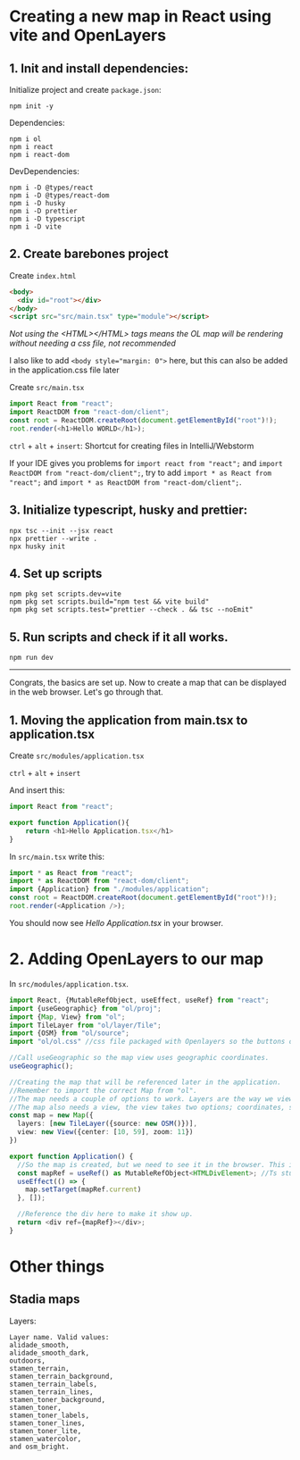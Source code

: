 # Creating a new map in React using vite and OpenLayers

## 1. Init and install dependencies:

Initialize project and create `package.json`:

`npm init -y`

Dependencies:

```
npm i ol
npm i react
npm i react-dom
```

DevDependencies:

```
npm i -D @types/react
npm i -D @types/react-dom
npm i -D husky
npm i -D prettier
npm i -D typescript
npm i -D vite
```

## 2. Create barebones project

Create `index.html`

```html
<body>
  <div id="root"></div>
</body>
<script src="src/main.tsx" type="module"></script>
```

_*Not using the \<HTML>\</HTML> tags means the OL map will be rendering without needing a css file, not recommended*_

I also like to add `<body style="margin: 0">` here, but this can also be added in the application.css file later

Create `src/main.tsx`

```typescript jsx
import React from "react";
import ReactDOM from "react-dom/client";
const root = ReactDOM.createRoot(document.getElementById("root")!);
root.render(<h1>Hello WORLD</h1>);
```

`ctrl` + `alt` + `insert`: Shortcut for creating files in IntelliJ/Webstorm

If your IDE gives you problems for `import react from "react";` and `import ReactDOM from "react-dom/client";`, try to add `import * as React from "react";` and `import * as ReactDOM from "react-dom/client";`.

## 3. Initialize typescript, husky and prettier:

```
npx tsc --init --jsx react
npx prettier --write .
npx husky init
```

## 4. Set up scripts

```
npm pkg set scripts.dev=vite
npm pkg set scripts.build="npm test && vite build"
npm pkg set scripts.test="prettier --check . && tsc --noEmit"
```

## 5. Run scripts and check if it all works.

`npm run dev`

---

Congrats, the basics are set up. Now to create a map that can be displayed in the web browser. Let's go through that.

## 1. Moving the application from main.tsx to application.tsx

Create `src/modules/application.tsx`

`ctrl` + `alt` + `insert`

And insert this:

```typescript jsx
import React from "react";

export function Application(){
    return <h1>Hello Application.tsx</h1>
}
```

In `src/main.tsx` write this:

```typescript jsx
import * as React from "react";
import * as ReactDOM from "react-dom/client";
import {Application} from "./modules/application";
const root = ReactDOM.createRoot(document.getElementById("root")!);
root.render(<Application />);
```

You should now see _Hello Application.tsx_ in your browser.

# 2. Adding OpenLayers to our map

In `src/modules/application.tsx`.

```typescript jsx
import React, {MutableRefObject, useEffect, useRef} from "react";
import {useGeographic} from "ol/proj";
import {Map, View} from "ol";
import TileLayer from "ol/layer/Tile";
import {OSM} from "ol/source";
import "ol/ol.css" //css file packaged with Openlayers so the buttons on the map position themselves correctly.

//Call useGeographic so the map view uses geographic coordinates.
useGeographic();

//Creating the map that will be referenced later in the application.
//Remember to import the correct Map from "ol".
//The map needs a couple of options to work. Layers are the way we view the map. In this case, I use OSM (OpenStreetMap) to display the map.
//The map also needs a view, the view takes two options; coordinates, so the application knows where to start, and zoom, where ex. 3 is far and 10 is closer
const map = new Map({
  layers: [new TileLayer({source: new OSM()})],
  view: new View({center: [10, 59], zoom: 11})
})

export function Application() {
  //So the map is created, but we need to see it in the browser. This is where useRef comes in.
  const mapRef = useRef() as MutableRefObject<HTMLDivElement>; //Ts stuff
  useEffect(() => {
    map.setTarget(mapRef.current)
  }, []);

  //Reference the div here to make it show up.
  return <div ref={mapRef}></div>;
}
```

# Other things

## Stadia maps

Layers:

```
Layer name. Valid values:
alidade_smooth,
alidade_smooth_dark,
outdoors,
stamen_terrain,
stamen_terrain_background,
stamen_terrain_labels,
stamen_terrain_lines,
stamen_toner_background,
stamen_toner,
stamen_toner_labels,
stamen_toner_lines,
stamen_toner_lite,
stamen_watercolor,
and osm_bright.
```
